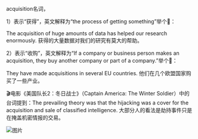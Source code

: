 acquisition名词，

1）表示“获得”，英文解释为“the process of getting something”举个🌰：

The acquisition of huge amounts of data has helped our research enormously. 获得的大量数据对我们的研究有莫大的帮助。

  

2）表示“收购”，英文解释为“If a company or business person makes an acquisition, they buy another company or part of a company.”举个🌰：

They have made acquisitions in several EU countries. 他们在几个欧盟国家购买了一些产业。

  

🎬电影《美国队长2：冬日战士》（Captain America: The Winter Soldier）中的台词提到：The prevailing theory was that the hijacking was a cover for the acquisition and sale of classified intelligence. 大部分人的看法是劫持事件只是在掩盖机密情报的交易。  

  

![图片](https://mmbiz.qpic.cn/mmbiz_png/F1No8e7qLbI4qgPyjSoZUZaJWriayMcJanpWibCd8NCbAibGN9sXzgSib4nHe9s1ibpeW4LUXFX8WnxgKv69wWzushw/640?wx_fmt=png&wxfrom=5&wx_lazy=1&wx_co=1)